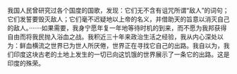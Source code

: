 我国人民曾研究过各个国度的国歌，发现：它们无不含有诅咒所谓“敌人”的词句；它们发誓要毁灭敌人；它们毫不迟疑地以上帝的名义，并借助天的旨意以消灭自己的敌人。·······如果需要，我身宁愿年复一年地等待时机的到来，而不愿为我邦获得自由而将我民抛入浴血之战。我积近三十年来政治生活之经验，我从内心深处以为：鲜血横流之世界已为世人所厌倦，世界正在寻找它自己的出路。我自以为，我们印度这块古老的土地上发生的一切已向这饥饿的世界展示了一条它的出路。这是印度的殊荣。